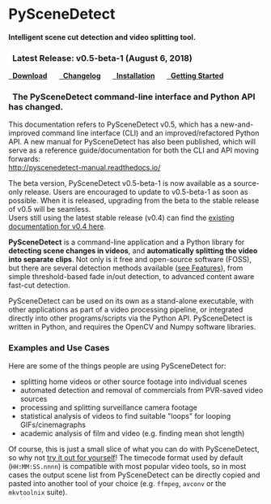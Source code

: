 <h1 class="wy-text-neutral">PySceneDetect &nbsp;<span class="fa fa-film wy-text-info"></span></h1>
<h4 class="wy-text-info">Intelligent scene cut detection and video splitting tool.</h4>

<div class="important">
<h3 class="wy-text-neutral"><span class="fa fa-info-circle wy-text-info"></span>&nbsp; Latest Release: <b>v0.5-beta-1</b> (August 6, 2018)</h3>
<a href="download/" class="btn btn-success" style="margin-bottom:8px;" role="button"><span class="fa fa-download"></span>&nbsp; <b>Download</b></a> &nbsp;&nbsp;&nbsp;&nbsp; <a href="changelog/" class="btn btn-info" style="margin-bottom:8px;" role="button"><span class="fa fa-reorder"></span>&nbsp; <b>Changelog</b></a> &nbsp;&nbsp;&nbsp;&nbsp; <a href="download/#installation" class="btn btn-warning" style="margin-bottom:8px;" role="button"><span class="fa fa-gear"></span>&nbsp; <b>Installation</b></a> &nbsp;&nbsp;&nbsp;&nbsp; <a href="examples/usage/" class="btn btn-danger" style="margin-bottom:8px;" role="button"><span class="fa fa-book"></span>&nbsp; <b>Getting Started</b></a>
</div>

<div class="warning">
<h3><span class="fa wy-text-warning"></span>&nbsp; The PySceneDetect command-line interface and Python API has changed.</h3>
This documentation refers to PySceneDetect v0.5, which has a new-and-improved command line interface (CLI) and an improved/refactored Python API.  A new manual for PySceneDetect has also been published, which will serve as a reference guide/documentation for both the CLI and API moving forwards:
<br/>
<a href="http://pyscenedetect-manual.readthedocs.io/">http://pyscenedetect-manual.readthedocs.io/</a>
<br/>

The beta version, PySceneDetect v0.5-beta-1 is now available as a source-only release.  Users are encouraged to update to v0.5-beta-1 as soon as possible. When it is released, upgrading from the beta to the stable release of v0.5 will be seamless.
<br/>
Users still using the latest stable release (v0.4) can find the <a href="https://pyscenedetect.readthedocs.io/en/v0.4/">existing documentation for v0.4 here</a>.


</div>

**PySceneDetect** is a command-line application and a Python library for **detecting scene changes in videos**, and **automatically splitting the video into separate clips**.  Not only is it free and open-source software (FOSS), but there are several detection methods available ([see Features](features.md)), from simple threshold-based fade in/out detection, to advanced content aware fast-cut detection.

PySceneDetect can be used on its own as a stand-alone executable, with other applications as part of a video processing pipeline, or integrated directly into other programs/scripts via the Python API.  PySceneDetect is written in Python, and requires the OpenCV and Numpy software libraries.


<h3>Examples and Use Cases</h3>

Here are some of the things people are using PySceneDetect for:

 - splitting home videos or other source footage into individual scenes
 - automated detection and removal of commercials from PVR-saved video sources
 - processing and splitting surveillance camera footage
 - statistical analysis of videos to find suitable "loops" for looping GIFs/cinemagraphs
 - academic analysis of film and video (e.g. finding mean shot length)

Of course, this is just a small slice of what you can do with PySceneDetect, so why not <a href="download/" alt="Download PySceneDetect">try it out for yourself</a>!  The timecode format used by default (`HH:MM:SS.nnnn`) is compatible with most popular video tools, so in most cases the output scene list from PySceneDetect can be directly copied and pasted into another tool of your choice (e.g. `ffmpeg`, `avconv` or the `mkvtoolnix` suite).

